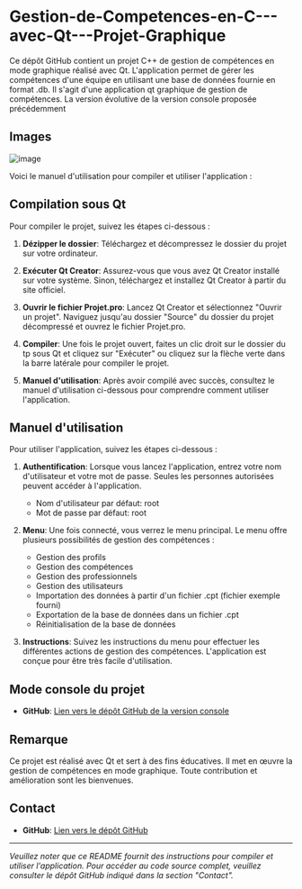# Gestion-de-Competences-en-C---avec-Qt---Projet-Graphique
Ce dépôt GitHub contient un projet C++ de gestion de compétences en mode graphique réalisé avec Qt. L'application permet de gérer les compétences d'une équipe en utilisant une base de données fournie en format .db.
Il s'agit d'une application qt graphique de gestion de compétences. La version évolutive de la version console proposée précédemment 

## Images
<img src="project-image5.png" alt="image" />


Voici le manuel d'utilisation pour compiler et utiliser l'application :
## Compilation sous Qt

Pour compiler le projet, suivez les étapes ci-dessous :

1. **Dézipper le dossier**: Téléchargez et décompressez le dossier du projet sur votre ordinateur.

2. **Exécuter Qt Creator**: Assurez-vous que vous avez Qt Creator installé sur votre système. Sinon, téléchargez et installez Qt Creator à partir du site officiel.

3. **Ouvrir le fichier Projet.pro**: Lancez Qt Creator et sélectionnez "Ouvrir un projet". Naviguez jusqu'au dossier "Source" du dossier du projet décompressé et ouvrez le fichier Projet.pro.

4. **Compiler**: Une fois le projet ouvert, faites un clic droit sur le dossier du tp sous Qt et cliquez sur "Exécuter" ou cliquez sur la flèche verte dans la barre latérale pour compiler le projet.

5. **Manuel d'utilisation**: Après avoir compilé avec succès, consultez le manuel d'utilisation ci-dessous pour comprendre comment utiliser l'application.

## Manuel d'utilisation

Pour utiliser l'application, suivez les étapes ci-dessous :

1. **Authentification**: Lorsque vous lancez l'application, entrez votre nom d'utilisateur et votre mot de passe. Seules les personnes autorisées peuvent accéder à l'application.

   - Nom d'utilisateur par défaut: root
   - Mot de passe par défaut: root

2. **Menu**: Une fois connecté, vous verrez le menu principal. Le menu offre plusieurs possibilités de gestion des compétences :

   - Gestion des profils
   - Gestion des compétences
   - Gestion des professionnels
   - Gestion des utilisateurs
   - Importation des données à partir d'un fichier .cpt (fichier exemple fourni)
   - Exportation de la base de données dans un fichier .cpt
   - Réinitialisation de la base de données

3. **Instructions**: Suivez les instructions du menu pour effectuer les différentes actions de gestion des compétences. L'application est conçue pour être très facile d'utilisation.

## Mode console du projet
- **GitHub**: [Lien vers le dépôt GitHub de la version console](https://github.com/AsKing07/Gestion-de-competence-C---Console)


## Remarque

Ce projet est réalisé avec Qt et sert à des fins éducatives. Il met en œuvre la gestion de compétences en mode graphique. Toute contribution et amélioration sont les bienvenues.

## Contact

- **GitHub**: [Lien vers le dépôt GitHub](https://github.com/AsKing07/Gestion-de-Competences-en-C-avec-Qt---Projet-Graphique)

---

*Veuillez noter que ce README fournit des instructions pour compiler et utiliser l'application. Pour accéder au code source complet, veuillez consulter le dépôt GitHub indiqué dans la section "Contact".*

